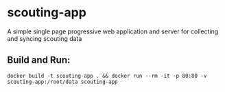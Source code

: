 # scouting-app

A simple single page progressive web application and server for collecting and syncing scouting data

## Build and Run:
`docker build -t scouting-app . && docker run --rm -it -p 80:80 -v scouting-app:/root/data scouting-app`
